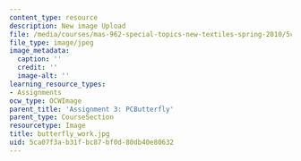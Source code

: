 ```yaml
---
content_type: resource
description: New image Upload
file: /media/courses/mas-962-special-topics-new-textiles-spring-2010/5ca07f3ab31fbc87bf0d80db40e80632_butterfly_work.jpg
file_type: image/jpeg
image_metadata:
  caption: ''
  credit: ''
  image-alt: ''
learning_resource_types:
- Assignments
ocw_type: OCWImage
parent_title: 'Assignment 3: PCButterfly'
parent_type: CourseSection
resourcetype: Image
title: butterfly_work.jpg
uid: 5ca07f3a-b31f-bc87-bf0d-80db40e80632
---
```

